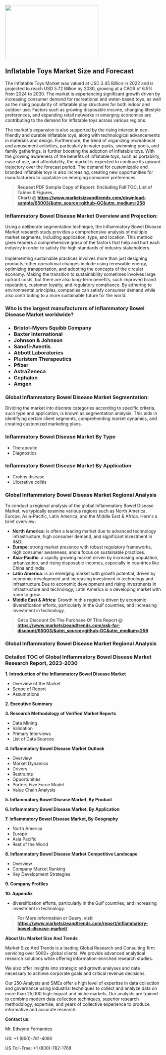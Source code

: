 <p><img class="alignnone size-medium wp-image-20088" src="https://ffe5etoiles.com/wp-content/uploads/2024/12/MST1-300x171.png" alt="" width="300" height="171" /></p><h2>Inflatable Toys Market Size and Forecast</h2><p>The Inflatable Toys Market was valued at USD 3.45 Billion in 2022 and is projected to reach USD 5.72 Billion by 2030, growing at a CAGR of 6.5% from 2024 to 2030. The market is experiencing significant growth driven by increasing consumer demand for recreational and water-based toys, as well as the rising popularity of inflatable play structures for both indoor and outdoor use. Factors such as growing disposable income, changing lifestyle preferences, and expanding retail networks in emerging economies are contributing to the demand for inflatable toys across various regions.</p><p>The market's expansion is also supported by the rising interest in eco-friendly and durable inflatable toys, along with technological advancements in materials and design. Furthermore, the trend of organizing recreational and amusement activities, particularly in water parks, swimming pools, and family gatherings, is further boosting the adoption of inflatable toys. With the growing awareness of the benefits of inflatable toys, such as portability, ease of use, and affordability, the market is expected to continue its upward trajectory over the forecast period. The demand for customizable and branded inflatable toys is also increasing, creating new opportunities for manufacturers to capitalize on emerging consumer preferences.</p></p><blockquote id="" class=""><strong>Request PDF Sample Copy of Report: (Including Full TOC, List of Tables &amp; Figures, Chart)&nbsp;@&nbsp;<strong><a href="https://www.marketsizeandtrends.com/download-sample/65003/&utm_source=github-GC&utm_medium=258" target="_blank">https://www.marketsizeandtrends.com/download-sample/65003/&utm_source=github-GC&utm_medium=258</a></strong></strong></blockquote><h3 id="" class="">Inflammatory Bowel Disease Market&nbsp;Overview and Projection:</h3><p id="" class="">Using a deliberate segmentation technique, the Inflammatory Bowel Disease Market research study provides a comprehensive analysis of multiple market segments, including application, type, and location. This method gives readers a comprehensive grasp of the factors that help and hurt each industry in order to satisfy the high standards of industry stakeholders. <br /> <br />Implementing sustainable practices involves more than just designing products; other operational changes include using renewable energy, optimizing transportation, and adopting the concepts of the circular economy. Making the transition to sustainability sometimes involves large upfront costs, but there are also long-term benefits, such improved brand reputation, customer loyalty, and regulatory compliance. By adhering to environmental principles, companies can satisfy consumer demand while also contributing to a more sustainable future for the world.</p><h3 id="" class="">Who is the largest manufacturers of&nbsp;Inflammatory Bowel Disease Market worldwide?</h3><h3 class=""><p><ul><li>Bristol-Myers Squibb Company </li><li> Baxter International </li><li> Johnson & Johnson </li><li> Sanofi-Aventis </li><li> Abbott Laboratories </li><li> Pluristem Therapeutics </li><li> Pfizer </li><li> AstraZeneca </li><li> Cephalon </li><li> Amgen</li></ul></p></h3><h3 id="" class="">Global&nbsp;Inflammatory Bowel Disease Market Segmentation:</h3><p id="" class="">Dividing the market into discrete categories according to specific criteria, such type and application, is known as segmentation analysis. This aids in identifying certain client segments, comprehending market dynamics, and creating customized marketing plans.</p><h3 id="" class="">Inflammatory Bowel Disease Market&nbsp;By Type</h3><p><p><ul><li>Therapeutic </li><li> Diagnostics</p></li></ul></p></p><h3 id="" class="">Inflammatory Bowel Disease Market&nbsp;By Application</h3><p class=""><p><ul><li>Crohns disease </li><li> Ulcerative colitis</li></ul></p></p><h3 id="" class="">Global Inflammatory Bowel Disease Market Regional Analysis</h3><p id="" class="">To conduct a regional analysis of the global Inflammatory Bowel Disease Market, we typically examine various regions such as North America, Europe, Asia-Pacific, Latin America, and the Middle East &amp; Africa. Here's a brief overview:</p><ul><li><strong>North America</strong>: is often a leading market due to advanced technology infrastructure, high consumer demand, and significant investment in R&amp;D.</li><li><strong>Europe</strong>: strong market presence with robust regulatory frameworks, high consumer awareness, and a focus on sustainable practices.</li><li><strong>Asia-Pacific</strong>: a rapidly growing market driven by increasing population, urbanization, and rising disposable incomes, especially in countries like China and India.</li><li><strong>Latin America</strong>: is an emerging market with growth potential, driven by economic development and increasing investment in technology and infrastructure.Due to economic development and rising investments in infrastructure and technology, Latin America is a developing market with room to grow.</li><li><strong>Middle East &amp; Africa</strong>: Growth in this region is driven by economic diversification efforts, particularly in the Gulf countries, and increasing investment in technology.</li></ul><blockquote id="" class=""><strong>Get a Discount On The Purchase Of This Report @ <strong><a href="https://www.marketsizeandtrends.com/ask-for-discount/65003/&utm_source=github-GC&utm_medium=258" target="_blank">https://www.marketsizeandtrends.com/ask-for-discount/65003/&utm_source=github-GC&utm_medium=258</a></strong></strong></blockquote><h3 id="" class="">Global Inflammatory Bowel Disease Market Regional Analysis</h3><h3 id="" class="">Detailed TOC of Global Inflammatory Bowel Disease Market Research Report, 2023-2030</h3><p id="" class=""><strong>1. Introduction of the Inflammatory Bowel Disease Market</strong></p><ul><li>Overview of the Market</li><li>Scope of Report</li><li>Assumptions</li></ul><p id="" class=""><strong>2. Executive Summary</strong></p><p id="" class=""><strong>3. Research Methodology of Verified Market Reports</strong></p><ul><li>Data Mining</li><li>Validation</li><li>Primary Interviews</li><li>List of Data Sources</li></ul><p id="" class=""><strong>4. Inflammatory Bowel Disease Market Outlook</strong></p><ul><li>Overview</li><li>Market Dynamics</li><li>Drivers</li><li>Restraints</li><li>Opportunities</li><li>Porters Five Force Model</li><li>Value Chain Analysis</li></ul><p id="" class=""><strong>5. Inflammatory Bowel Disease Market, By Product</strong></p><p id="" class=""><strong>6. Inflammatory Bowel Disease Market, By Application</strong></p><p id="" class=""><strong>7. Inflammatory Bowel Disease Market, By Geography</strong></p><ul><li>North America</li><li>Europe</li><li>Asia Pacific</li><li>Rest of the World</li></ul><p id="" class=""><strong>8. Inflammatory Bowel Disease Market Competitive Landscape</strong></p><ul><li>Overview</li><li>Company Market Ranking</li><li>Key Development Strategies</li></ul><p id="" class=""><strong>9. Company Profiles</strong></p><p id="" class=""><strong>10. Appendix</strong></p><ul><li>diversification efforts, particularly in the Gulf countries, and increasing investment in technology.</li></ul><blockquote id="" class=""><strong>For More Information or Query, visit <strong><strong><a href="https://www.marketsizeandtrends.com/report/inflammatory-bowel-disease-market/" target="_blank">https://www.marketsizeandtrends.com/report/inflammatory-bowel-disease-market/</a></strong></strong></strong></blockquote><p id="" class=""><strong>About Us: Market Size And Trends</strong></p><p id="" class="">Market Size And Trends is a leading Global Research and Consulting firm servicing over 5000+ global clients. We provide advanced analytical research solutions while offering information-enriched research studies.</p><p id="" class="">We also offer insights into strategic and growth analyses and data necessary to achieve corporate goals and critical revenue decisions.</p><p id="" class="">Our 250 Analysts and SMEs offer a high level of expertise in data collection and governance using industrial techniques to collect and analyze data on more than 25,000 high-impact and niche markets. Our analysts are trained to combine modern data collection techniques, superior research methodology, expertise, and years of collective experience to produce informative and accurate research.</p><p id="" class=""><strong>Contact us:</strong></p><p id="" class="">Mr. Edwyne Fernandes</p><p id="" class="">US: +1 (650)-781-4080</p><p id="" class="">US Toll-Free: +1 (800)-782-1768</p>

